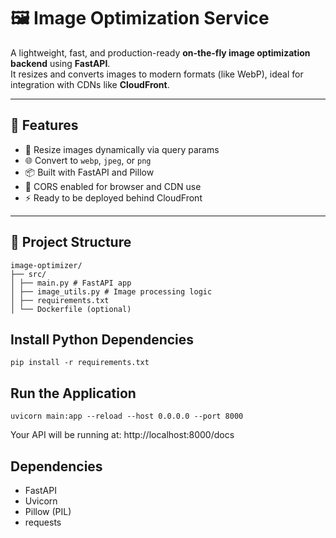 # 🖼️ Image Optimization Service

A lightweight, fast, and production-ready **on-the-fly image optimization backend** using **FastAPI**.  
It resizes and converts images to modern formats (like WebP), ideal for integration with CDNs like **CloudFront**.

---

## 🚀 Features

- 🔧 Resize images dynamically via query params
- 🌐 Convert to `webp`, `jpeg`, or `png`
- 📦 Built with FastAPI and Pillow
- 🔐 CORS enabled for browser and CDN use
- ⚡ Ready to be deployed behind CloudFront

---

## 📁 Project Structure

```
image-optimizer/
├── src/
│ ├── main.py # FastAPI app
│ ├── image_utils.py # Image processing logic
│ ├── requirements.txt
│ └── Dockerfile (optional)
```
## Install Python Dependencies
```
pip install -r requirements.txt
```

## Run the Application
```
uvicorn main:app --reload --host 0.0.0.0 --port 8000
```

Your API will be running at:
http://localhost:8000/docs

## Dependencies
- FastAPI
- Uvicorn
- Pillow (PIL)
- requests
